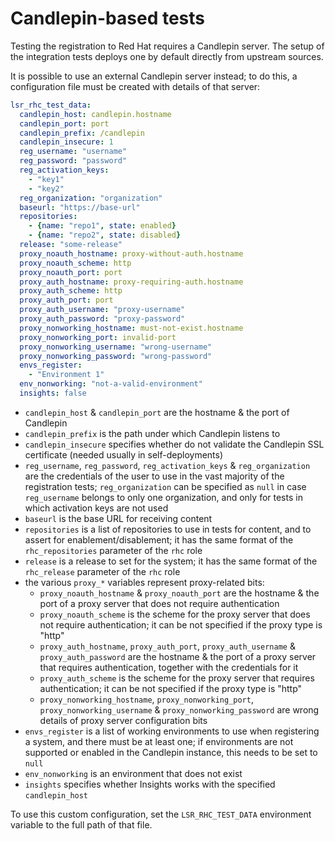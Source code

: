 # Candlepin-based tests

Testing the registration to Red Hat requires a Candlepin server.
The setup of the integration tests deploys one by default directly from
upstream sources.

It is possible to use an external Candlepin server instead; to do this,
a configuration file must be created with details of that server:

```yaml
lsr_rhc_test_data:
  candlepin_host: candlepin.hostname
  candlepin_port: port
  candlepin_prefix: /candlepin
  candlepin_insecure: 1
  reg_username: "username"
  reg_password: "password"
  reg_activation_keys:
    - "key1"
    - "key2"
  reg_organization: "organization"
  baseurl: "https://base-url"
  repositories:
    - {name: "repo1", state: enabled}
    - {name: "repo2", state: disabled}
  release: "some-release"
  proxy_noauth_hostname: proxy-without-auth.hostname
  proxy_noauth_scheme: http
  proxy_noauth_port: port
  proxy_auth_hostname: proxy-requiring-auth.hostname
  proxy_auth_scheme: http
  proxy_auth_port: port
  proxy_auth_username: "proxy-username"
  proxy_auth_password: "proxy-password"
  proxy_nonworking_hostname: must-not-exist.hostname
  proxy_nonworking_port: invalid-port
  proxy_nonworking_username: "wrong-username"
  proxy_nonworking_password: "wrong-password"
  envs_register:
    - "Environment 1"
  env_nonworking: "not-a-valid-environment"
  insights: false
```

- `candlepin_host` & `candlepin_port` are the hostname & the port of Candlepin
- `candlepin_prefix` is the path under which Candlepin listens to
- `candlepin_insecure` specifies whether do not validate the Candlepin SSL
  certificate (needed usually in self-deployments)
- `reg_username`, `reg_password`, `reg_activation_keys` & `reg_organization`
  are the credentials of the user to use in the vast majority of the
  registration tests; `reg_organization` can be specified as `null` in case
  `reg_username` belongs to only one organization, and only for tests in which
  activation keys are not used
- `baseurl` is the base URL for receiving content
- `repositories` is a list of repositories to use in tests for content,
  and to assert for enablement/disablement; it has the same format of the
  `rhc_repositories` parameter of the `rhc` role
- `release` is a release to set for the system; it has the same format of the
  `rhc_release` parameter of the `rhc` role
- the various `proxy_*` variables represent proxy-related bits:
   - `proxy_noauth_hostname` & `proxy_noauth_port` are the hostname & the port
     of a proxy server that does not require authentication
   - `proxy_noauth_scheme` is the scheme for the proxy server that does not
     require authentication; it can be not specified if the proxy type is "http"
   - `proxy_auth_hostname`, `proxy_auth_port`, `proxy_auth_username` &
     `proxy_auth_password` are the hostname & the port of a proxy server that
      requires authentication, together with the credentials for it
   - `proxy_auth_scheme` is the scheme for the proxy server that requires
     authentication; it can be not specified if the proxy type is "http"
   - `proxy_nonworking_hostname`, `proxy_nonworking_port`,
     `proxy_nonworking_username` & `proxy_nonworking_password` are wrong details
     of proxy server configuration bits
- `envs_register` is a list of working environments to use when registering a
  system, and there must be at least one; if environments are not supported or
  enabled in the Candlepin instance, this needs to be set to `null`
- `env_nonworking` is an environment that does not exist
- `insights` specifies whether Insights works with the specified
  `candlepin_host`

To use this custom configuration, set the `LSR_RHC_TEST_DATA` environment
variable to the full path of that file.
